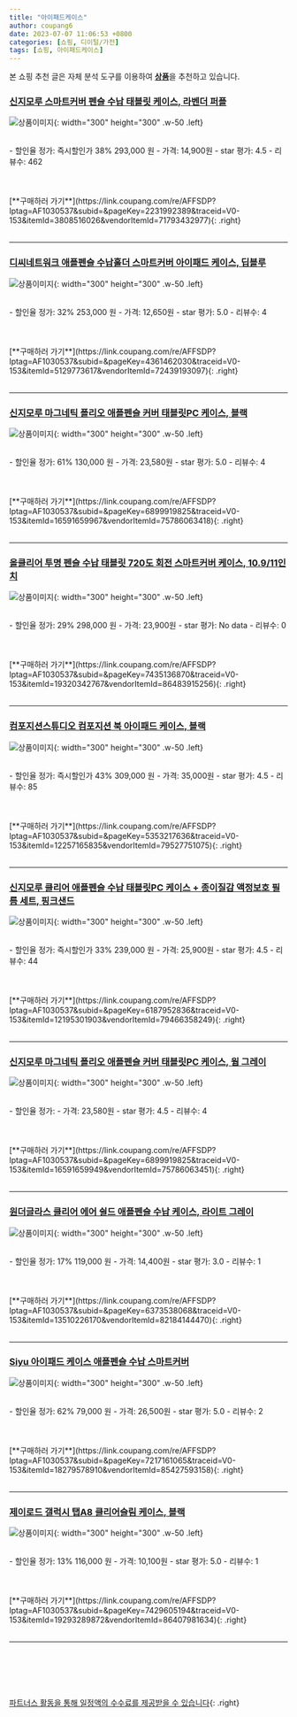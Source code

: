 ```yaml
---
title: "아이패드케이스"
author: coupang6
date: 2023-07-07 11:06:53 +0800
categories: [쇼핑, 디이털/가전]
tags: [쇼핑, 아이패드케이스]
---
```


본 쇼핑 추천 글은 자체 분석 도구를 이용하여 [**상품**](https://link.coupang.com/a/bao1ui)을 추천하고 있습니다.

### [신지모루 스마트커버 펜슬 수납 태블릿 케이스, 라벤더 퍼플](https://link.coupang.com/re/AFFSDP?lptag=AF1030537&subid=&pageKey=2231992389&traceid=V0-153&itemId=3808516026&vendorItemId=71793432977)

![상품이미지](https://thumbnail10.coupangcdn.com/thumbnails/remote/230x230ex/image/retail/images/8579761251575011-fb7b3dd9-f9ee-4999-8d3c-12f40f690a3a.jpg){: width="300" height="300" .w-50 .left}


<br>
- 할인율 정가: 즉시할인가 38%  293,000   원
- 가격: 14,900원
- star 평가: 4.5
- 리뷰수: 462
<br>
<br>
<br>
<br>
[**구매하러 가기**](https://link.coupang.com/re/AFFSDP?lptag=AF1030537&subid=&pageKey=2231992389&traceid=V0-153&itemId=3808516026&vendorItemId=71793432977){: .right}
<br>
<br>

---

### [디씨네트워크 애플펜슬 수납홀더 스마트커버 아이패드 케이스, 딥블루](https://link.coupang.com/re/AFFSDP?lptag=AF1030537&subid=&pageKey=4361462030&traceid=V0-153&itemId=5129773617&vendorItemId=72439193097)

![상품이미지](https://thumbnail6.coupangcdn.com/thumbnails/remote/230x230ex/image/rs_quotation_api/07f1/9ccb445f8c04de7e63e5993e4f70867ba96aadc71e626b4fc08e8c4d83e6.jpg){: width="300" height="300" .w-50 .left}


<br>
- 할인율 정가: 32%  253,000   원
- 가격: 12,650원
- star 평가: 5.0
- 리뷰수: 4
<br>
<br>
<br>
<br>
[**구매하러 가기**](https://link.coupang.com/re/AFFSDP?lptag=AF1030537&subid=&pageKey=4361462030&traceid=V0-153&itemId=5129773617&vendorItemId=72439193097){: .right}
<br>
<br>

---

### [신지모루 마그네틱 폴리오 애플펜슬 커버 태블릿PC 케이스, 블랙](https://link.coupang.com/re/AFFSDP?lptag=AF1030537&subid=&pageKey=6899919825&traceid=V0-153&itemId=16591659967&vendorItemId=75786063418)

![상품이미지](https://thumbnail7.coupangcdn.com/thumbnails/remote/230x230ex/image/retail/images/2971649585598396-0d6dc9b6-493e-42dc-8757-ba1d4f42f83f.jpg){: width="300" height="300" .w-50 .left}


<br>
- 할인율 정가: 61%  130,000   원
- 가격: 23,580원
- star 평가: 5.0
- 리뷰수: 4
<br>
<br>
<br>
<br>
[**구매하러 가기**](https://link.coupang.com/re/AFFSDP?lptag=AF1030537&subid=&pageKey=6899919825&traceid=V0-153&itemId=16591659967&vendorItemId=75786063418){: .right}
<br>
<br>

---

### [올클리어 투명 펜슬 수납 태블릿 720도 회전 스마트커버 케이스, 10.9/11인치](https://link.coupang.com/re/AFFSDP?lptag=AF1030537&subid=&pageKey=7435136870&traceid=V0-153&itemId=19320342767&vendorItemId=86483915256)

![상품이미지](https://thumbnail10.coupangcdn.com/thumbnails/remote/230x230ex/image/vendor_inventory/8474/18d5e2cb43d7aab34c630d84d7cbb49fdb7ea41a55b6cea6f363207b62ef.jpg){: width="300" height="300" .w-50 .left}


<br>
- 할인율 정가: 29%  298,000   원
- 가격: 23,900원
- star 평가: No data
- 리뷰수: 0
<br>
<br>
<br>
<br>
[**구매하러 가기**](https://link.coupang.com/re/AFFSDP?lptag=AF1030537&subid=&pageKey=7435136870&traceid=V0-153&itemId=19320342767&vendorItemId=86483915256){: .right}
<br>
<br>

---

### [컴포지션스튜디오 컴포지션 북 아이패드 케이스, 블랙](https://link.coupang.com/re/AFFSDP?lptag=AF1030537&subid=&pageKey=5353217636&traceid=V0-153&itemId=12257165835&vendorItemId=79527751075)

![상품이미지](https://thumbnail6.coupangcdn.com/thumbnails/remote/230x230ex/image/retail/images/2021/11/22/14/3/d178f3bc-547b-4b03-9394-6c6d38d8f8b3.jpg){: width="300" height="300" .w-50 .left}


<br>
- 할인율 정가: 즉시할인가 43%  309,000   원
- 가격: 35,000원
- star 평가: 4.5
- 리뷰수: 85
<br>
<br>
<br>
<br>
[**구매하러 가기**](https://link.coupang.com/re/AFFSDP?lptag=AF1030537&subid=&pageKey=5353217636&traceid=V0-153&itemId=12257165835&vendorItemId=79527751075){: .right}
<br>
<br>

---

### [신지모루 클리어 애플펜슬 수납 태블릿PC 케이스 + 종이질감 액정보호 필름 세트, 핑크샌드](https://link.coupang.com/re/AFFSDP?lptag=AF1030537&subid=&pageKey=6187952836&traceid=V0-153&itemId=12195301903&vendorItemId=79466358249)

![상품이미지](https://thumbnail7.coupangcdn.com/thumbnails/remote/230x230ex/image/retail/images/8998721274965934-5f067707-cb51-48fb-a7da-dc7e8fdc7afd.jpg){: width="300" height="300" .w-50 .left}


<br>
- 할인율 정가: 즉시할인가 33%  239,000   원
- 가격: 25,900원
- star 평가: 4.5
- 리뷰수: 44
<br>
<br>
<br>
<br>
[**구매하러 가기**](https://link.coupang.com/re/AFFSDP?lptag=AF1030537&subid=&pageKey=6187952836&traceid=V0-153&itemId=12195301903&vendorItemId=79466358249){: .right}
<br>
<br>

---

### [신지모루 마그네틱 폴리오 애플펜슬 커버 태블릿PC 케이스, 웜 그레이](https://link.coupang.com/re/AFFSDP?lptag=AF1030537&subid=&pageKey=6899919825&traceid=V0-153&itemId=16591659949&vendorItemId=75786063451)

![상품이미지](https://thumbnail9.coupangcdn.com/thumbnails/remote/230x230ex/image/retail/images/3138008791483565-6a35b38c-adbd-4611-845a-62c3428b5bbd.jpg){: width="300" height="300" .w-50 .left}


<br>
- 할인율 정가: 
- 가격: 23,580원
- star 평가: 4.5
- 리뷰수: 4
<br>
<br>
<br>
<br>
[**구매하러 가기**](https://link.coupang.com/re/AFFSDP?lptag=AF1030537&subid=&pageKey=6899919825&traceid=V0-153&itemId=16591659949&vendorItemId=75786063451){: .right}
<br>
<br>

---

### [원더글라스 클리어 에어 쉴드 애플펜슬 수납 케이스, 라이트 그레이](https://link.coupang.com/re/AFFSDP?lptag=AF1030537&subid=&pageKey=6373538068&traceid=V0-153&itemId=13510226170&vendorItemId=82184144470)

![상품이미지](https://thumbnail10.coupangcdn.com/thumbnails/remote/230x230ex/image/vendor_inventory/1d46/5438b379ecbe39e591273b0b1df1737062f61c84df0acacaa91e72e450f4.jpg){: width="300" height="300" .w-50 .left}


<br>
- 할인율 정가: 17%  119,000   원
- 가격: 14,400원
- star 평가: 3.0
- 리뷰수: 1
<br>
<br>
<br>
<br>
[**구매하러 가기**](https://link.coupang.com/re/AFFSDP?lptag=AF1030537&subid=&pageKey=6373538068&traceid=V0-153&itemId=13510226170&vendorItemId=82184144470){: .right}
<br>
<br>

---

### [Siyu 아이패드 케이스 애플펜슬 수납 스마트커버](https://link.coupang.com/re/AFFSDP?lptag=AF1030537&subid=&pageKey=7217161065&traceid=V0-153&itemId=18279578910&vendorItemId=85427593158)

![상품이미지](https://thumbnail6.coupangcdn.com/thumbnails/remote/230x230ex/image/vendor_inventory/c4f6/39e2dcb98a37ac95fad47109dda0bfa21d629cd8e444b2d5c2d13d3a9d5e.jpg){: width="300" height="300" .w-50 .left}


<br>
- 할인율 정가: 62%  79,000   원
- 가격: 26,500원
- star 평가: 5.0
- 리뷰수: 2
<br>
<br>
<br>
<br>
[**구매하러 가기**](https://link.coupang.com/re/AFFSDP?lptag=AF1030537&subid=&pageKey=7217161065&traceid=V0-153&itemId=18279578910&vendorItemId=85427593158){: .right}
<br>
<br>

---

### [제이로드 갤럭시 탭A8 클리어슬림 케이스, 블랙](https://link.coupang.com/re/AFFSDP?lptag=AF1030537&subid=&pageKey=7429605194&traceid=V0-153&itemId=19293289872&vendorItemId=86407981634)

![상품이미지](https://thumbnail8.coupangcdn.com/thumbnails/remote/230x230ex/image/retail/images/2023/06/28/10/7/98edb4ce-3348-4219-9591-2c8c77b17333.jpg){: width="300" height="300" .w-50 .left}


<br>
- 할인율 정가: 13%  116,000   원
- 가격: 10,100원
- star 평가: 5.0
- 리뷰수: 1
<br>
<br>
<br>
<br>
[**구매하러 가기**](https://link.coupang.com/re/AFFSDP?lptag=AF1030537&subid=&pageKey=7429605194&traceid=V0-153&itemId=19293289872&vendorItemId=86407981634){: .right}
<br>
<br>

---
<br><br><br><br><br> [파트너스 활동을 통해 일정액의 수수료를 제공받을 수 있습니다](https://link.coupang.com/a/bao1ui){: .right}